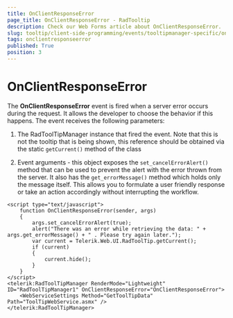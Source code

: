 ```yaml
---
title: OnClientResponseError
page_title: OnClientResponseError - RadTooltip
description: Check our Web Forms article about OnClientResponseError.
slug: tooltip/client-side-programming/events/tooltipmanager-specific/onclientresponseerror
tags: onclientresponseerror
published: True
position: 3
---
```


# OnClientResponseError




The **OnClientResponseError** event is fired when a server error occurs during the request. It allows the developer to choose the behavior if this happens. The event receives the following parameters:

1. The RadToolTipManager instance that fired the event. Note that this is not the tooltip that is being shown, this reference should be obtained via the static `getCurrent()` method of the class

1. Event arguments - this object exposes the `set_cancelErrorAlert()` method that can be used to prevent the alert with the error thrown from the server. It also has the `get_errorMessage()` method which holds only the message itself. This allows you to formulate a user friendly response or take an action accordingly without interrupting the workflow.

````ASP.NET
<script type="text/javascript">
    function OnClientResponseError(sender, args)
    {
        args.set_cancelErrorAlert(true);
        alert("There was an error while retrieving the data: " + args.get_errorMessage() + " . Please try again later.");
        var current = Telerik.Web.UI.RadToolTip.getCurrent();
        if (current)
        {
            current.hide();
        }
    }
</script>
<telerik:RadToolTipManager RenderMode="Lightweight" ID="RadToolTipManager1" OnClientResponseError="OnClientResponseError">
    <WebServiceSettings Method="GetToolTipData" Path="ToolTipWebService.asmx" />
</telerik:RadToolTipManager>
````



